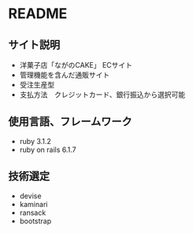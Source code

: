 # README

## サイト説明
 * 洋菓子店「ながのCAKE」 ECサイト
 * 管理機能を含んだ通販サイト
 * 受注生産型
 * 支払方法　クレジットカード、銀行振込から選択可能
 
## 使用言語、フレームワーク
 * ruby 3.1.2
 * ruby on rails 6.1.7
 
## 技術選定
 * devise
 * kaminari
 * ransack
 * bootstrap
 
 
